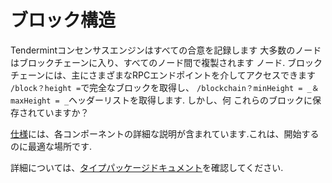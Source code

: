 # ブロック構造

Tendermintコンセンサスエンジンはすべての合意を記録します
大多数のノードはブロックチェーンに入り、すべてのノード間で複製されます
ノード. ブロックチェーンには、主にさまざまなRPCエンドポイントを介してアクセスできます
`/block？height =`で完全なブロックを取得し、
`/blockchain？minHeight = _＆maxHeight = _`ヘッダーリストを取得します. しかし、何
これらのブロックに保存されていますか？

[仕様](https://github.com/tendermint/spec/blob/8dd2ed4c6fe12459edeb9b783bdaaaeb590ec15c/spec/core/data_structures.md)には、各コンポーネントの詳細な説明が含まれています.これは、開始するのに最適な場所です.

詳細については、[タイプパッケージドキュメント](https://godoc.org/github.com/tendermint/tendermint/types)を確認してください.
